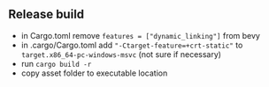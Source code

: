 ## Release build
- in Cargo.toml remove `features = ["dynamic_linking"]` from bevy
- in .cargo/Cargo.toml add `"-Ctarget-feature=+crt-static"` to `target.x86_64-pc-windows-msvc` (not sure if necessary)
- run `cargo build -r`
- copy asset folder to executable location
